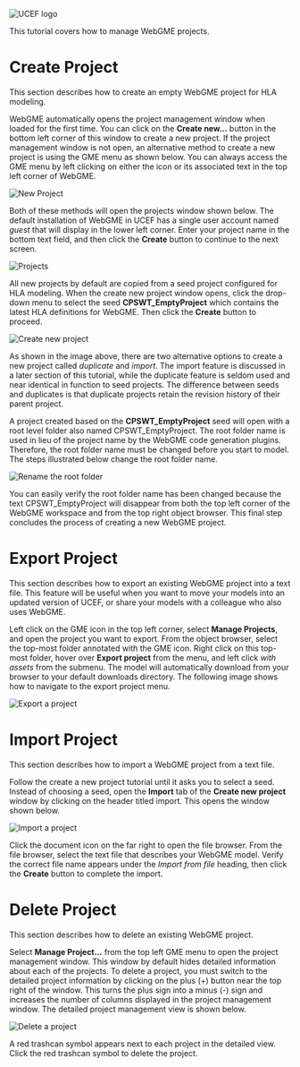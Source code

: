![UCEF logo](ucef_final.jpg)

This tutorial covers how to manage WebGME projects.

# Create Project
This section describes how to create an empty WebGME project for HLA modeling.

WebGME automatically opens the project management window when loaded for the first time. You can click on the **Create new...** button in the bottom left corner of this window to create a new project. If the project management window is not open, an alternative method to create a new project is using the GME menu as shown below. You can always access the GME menu by left clicking on either the icon or its associated text in the top left corner of WebGME.

![New Project](webgme-projects-1.png)

Both of these methods will open the projects window shown below. The default installation of WebGME in UCEF has a single user account named *guest* that will display in the lower left corner. Enter your project name in the bottom text field, and then click the **Create** button to continue to the next screen.

![Projects](webgme-projects-2.png)

All new projects by default are copied from a seed project configured for HLA modeling. 
When the create new project window opens, click the drop-down menu to select the seed **CPSWT_EmptyProject** which contains the latest HLA definitions for WebGME. Then click the **Create** button to proceed.

![Create new project](webgme-projects-3.png)

As shown in the image above, there are two alternative options to create a new project called *duplicate* and *import*. The import feature is discussed in a later section of this tutorial, while the duplicate feature is seldom used and near identical in function to seed projects. The difference between seeds and duplicates is that duplicate projects retain the revision history of their parent project.

A project created based on the **CPSWT_EmptyProject** seed will open with a root level folder also named CPSWT_EmptyProject. The root folder name is used in lieu of the project name by the WebGME code generation plugins. Therefore, the root folder name must be changed before you start to model. The steps illustrated below change the root folder name.

![Rename the root folder](webgme-projects-4.png)

You can easily verify the root folder name has been changed because the text CPSWT_EmptyProject will disappear from both the top left corner of the WebGME workspace and from the top right object browser. This final step concludes the process of creating a new WebGME project.

# Export Project
This section describes how to export an existing WebGME project into a text file. This feature will be useful when you want to move your models into an updated version of UCEF, or share your models with a colleague who also uses WebGME.

Left click on the GME icon in the top left corner, select **Manage Projects**, and open the project you want to export. From the object browser, select the top-most folder annotated with the GME icon. Right click on this top-most folder, hover over **Export project** from the menu, and left click *with assets* from the submenu. The model will automatically download from your browser to your default downloads directory. The following image shows how to navigate to the export project menu.

![Export a project](webgme-projects-5.png)

# Import Project
This section describes how to import a WebGME project from a text file.

Follow the create a new project tutorial until it asks you to select a seed. Instead of choosing a seed, open the **Import** tab of the **Create new project** window by clicking on the header titled import. This opens the window shown below.

![Import a project](webgme-projects-6.png)

Click the document icon on the far right to open the file browser. From the file browser, select the text file that describes your WebGME model. Verify the correct file name appears under the *Import from file* heading, then click the **Create** button to complete the import.

# Delete Project
This section describes how to delete an existing WebGME project.

Select **Manage Project...** from the top left GME menu to open the project management window. This window by default hides detailed information about each of the projects. To delete a project, you must switch to the detailed project information by clicking on the plus (+) button near the top right of the window. This turns the plus sign into a minus (-) sign and increases the number of columns displayed in the project management window. The detailed project management view is shown below.

![Delete a project](webgme-projects-7.png)

A red trashcan symbol appears next to each project in the detailed view. Click the red trashcan symbol to delete the project.